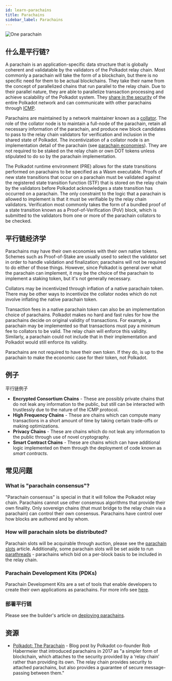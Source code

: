 ```yaml
---
id: learn-parachains
title: Parachains
sidebar_label: Parachains
---
```


![One parachain](assets/network/one_parachain.png)

## 什么是平行链?

A parachain is an application-specific data structure that is globally coherent and validatable by the validators of the Polkadot relay chain. Most commonly a parachain will take the form of a blockchain, but there is no specific need for them to be actual blockchains. They take their name from the concept of parallelized chains that run parallel to the relay chain. Due to their parallel nature, they are able to parallelize transaction processing and achieve scalability of the Polkadot system. They [share in the security](learn-security) of the entire Polkadot network and can communicate with other parachains through [ICMP](learn-interchain).

Parachains are maintained by a network maintainer known as a [collator](maintain-collator). The role of the collator node is to maintain a full-node of the parachain, retain all necessary information of the parachain, and produce new block candidates to pass to the relay chain validators for verification and inclusion in the shared state of Polkadot. The incentivization of a collator node is an implementation detail of the parachain (see [parachain economies](#parachain-economies)). They are not required to be staked on the relay chain or own DOT tokens unless stipulated to do so by the parachain implementation.

The Polkadot runtime environment (PRE) allows for the state transitions performed on parachains to be specified as a Wasm executable. Proofs of new state transitions that occur on a parachain must be validated against the registered state transition function (STF) that is stored on the relay chain by the validators before Polkadot acknowledges a state transition has occurred on a parachain. The only constraint to the logic that a parachain is allowed to implement is that it must be verifiable by the relay chain validators. Verification most commonly takes the form of a bundled proof of a state transition known as a Proof-of-Verification (PoV) block, which is submitted to the validators from one or more of the parachain collators to be checked.

## 平行链经济学

Parachains may have their own economies with their own native tokens. Schemes such as Proof-of-Stake are usually used to select the validator set in order to handle validation and finalization; parachains will not be required to do either of those things. However, since Polkadot is general over what the parachain can implement, it may be the choice of the parachain to implement a staking token, but it's not generally necessary.

Collators may be incentivized through inflation of a native parachain token. There may be other ways to incentivize the collator nodes which do not involve inflating the native parachain token.

Transaction fees in a native parachain token can also be an implementation choice of parachains. Polkadot makes no hard and fast rules for how the parachains decide on original validity of transactions. For example, a parachain may be implemented so that transactions must pay a minimum fee to collators to be valid. The relay chain will enforce this validity. Similarly, a parachain could not include that in their implementation and Polkadot would still enforce its validity.

Parachains are not required to have their own token. If they do, is up to the parachain to make the economic case for their token, not Polkadot.

## 例子

平行链例子

- **Encrypted Consortium Chains** - These are possibly private chains that do not leak any information to the public, but still can be interacted with trustlessly due to the nature of the ICMP protocol.
- **High Frequency Chains** - These are chains which can compute many transactions in a short amount of time by taking certain trade-offs or making optimizations.
- **Privacy Chains** - These are chains which do not leak any information to the public through use of novel cryptography.
- **Smart Contract Chains** - These are chains which can have additional logic implemented on them through the deployment of code known as _smart contracts_.

## 常见问题

### What is "parachain consensus"?

"Parachain consensus" is special in that it will follow the Polkadot relay chain. Parachains cannot use other consensus algorithms that provide their own finality. Only sovereign chains (that must bridge to the relay chain via a parachain) can control their own consensus. Parachains have control over how blocks are authored and by whom.

### How will parachain slots be distributed?

Parachain slots will be acquirable through auction, please see the [parachain slots](learn-auction) article. Additionally, some parachain slots will be set aside to run [parathreads](learn-parathreads) - parachains which bid on a per-block basis to be included in the relay chain.

### Parachain Development Kits (PDKs)

Parachain Development Kits are a set of tools that enable developers to create their own applications as parachains. For more info see [here](build-pdk).

### 部署平行链

Please see the builder's article on [deploying parachains](build-deploy-parachains).

## 资源

- [Polkadot: The Parachain](https://medium.com/polkadot-network/polkadot-the-parachain-3808040a769a) - Blog post by Polkadot co-founder Rob Habermeier that introduced parachains in 2017 as "a simpler form of blockchain, which attaches to the security provided by a ‘relay chain’ rather than providing its own. The relay chain provides security to attached parachains, but also provides a guarantee of secure message-passing between them."
